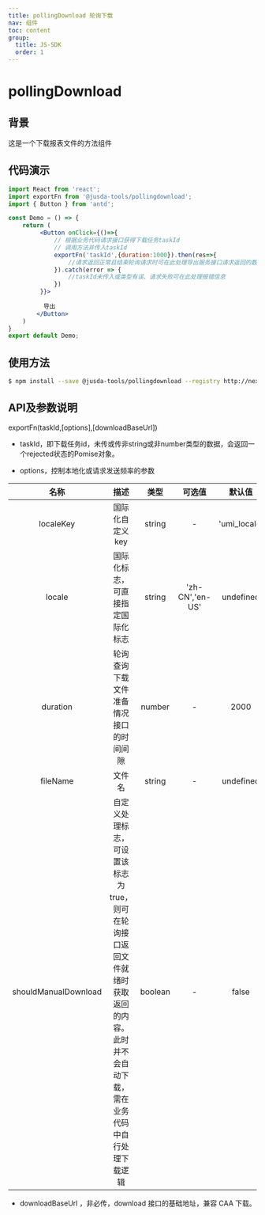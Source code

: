 ```yaml
---
title: pollingDownload 轮询下载
nav: 组件
toc: content
group: 
  title: JS-SDK
  order: 1
---
```

# pollingDownload

## 背景

这是一个下载报表文件的方法组件

## 代码演示

```jsx
import React from 'react';
import exportFn from '@jusda-tools/pollingdownload';
import { Button } from 'antd';

const Demo = () => {
    return (
         <Button onClick={()=>{
             // 根据业务代码请求接口获得下载任务taskId
             // 调用方法并传入taskId
             exportFn('taskId',{duration:1000}).then(res=>{
                 //请求返回正常且结束轮询请求时可在此处理导出服务接口请求返回的数据，可使用该数据进行业务逻辑的处理。
             }).catch(error => {
                 //taskId未传入或类型有误、请求失败可在此处理报错信息
             })
         }}>
            
          导出
        </Button>
    )
}
export default Demo;
```

## 使用方法

```bash
$ npm install --save @jusda-tools/pollingdownload --registry http://nexus.jusda.int/verdaccio/
```


## API及参数说明
exportFn(taskId,[options],[downloadBaseUrl])

+ taskId，即下载任务id，未传或传非string或非number类型的数据，会返回一个rejected状态的Pomise对象。

+ options，控制本地化或请求发送频率的参数

|名称|描述|类型|可选值|默认值|
|:-:|:-:|:-:|:-:|:-:|
|localeKey|国际化自定义key|string|-|'umi_locale'|
|locale|国际化标志，可直接指定国际化标志|string|'zh-CN','en-US'|undefined|
|duration|轮询查询下载文件准备情况接口的时间间隙|number|-|2000|
|fileName|文件名|string|-|undefined|
|shouldManualDownload|自定义处理标志，可设置该标志为true，则可在轮询接口返回文件就绪时获取返回的内容。此时并不会自动下载，需在业务代码中自行处理下载逻辑|boolean|-|false|


+ downloadBaseUrl ，非必传，download 接口的基础地址，兼容 CAA 下载。
